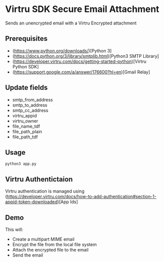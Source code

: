 # Virtru SDK Secure Email Attachment
Sends an unencrypted email with a Virtru Encrypted attachment


## Prerequisites
* (https://www.python.org/downloads/)[Python 3]
* (https://docs.python.org/3/library/smtplib.html)[Python3 SMTP Library]
* (https://developer.virtru.com/docs/getting-started-python)[Virtru Python SDK]
* (https://support.google.com/a/answer/176600?hl=en)[Gmail Relay]


## Update fields
* smtp_from_address
* smtp_to_address
* smtp_cc_address
* virtru_appid
* virtru_owner
* file_name_tdf
* file_path_plain
* file_path_tdf

## Usage
```
python3 app.py
```

## Virtru Authentictaion
Virtru authentication is managed using (https://developer.virtru.com/docs/how-to-add-authentication#section-1-appid-token-downloaded)[App Ids]


## Demo
This will:
* Create a multipart MIME email
* Encrypt the file from the local file system
* Attach the encrypted file to the email
* Send the email
